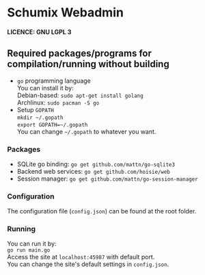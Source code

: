 # Schumix Webadmin

#### LICENCE: GNU LGPL 3

## Required packages/programs for compilation/running without building
* `go` programming language<br>
	You can install it by: <br>
	Debian-based: `sudo apt-get install golang`<br>
	Archlinux: `sudo pacman -S go`<br>
* Setup `GOPATH`<br>
	`mkdir ~/.gopath`<br>
	`export GOPATH=~/.gopath`<br>
	You can change `~/.gopath` to whatever you want.<br>

### Packages
* SQLite go binding: 	`go get github.com/mattn/go-sqlite3`
* Backend web services: `go get github.com/hoisie/web`
* Session manager: 	`go get github.com/mattn/go-session-manager`

### Configuration

The configuration file (`config.json`) can be found at the root folder.

### Running

You can run it by:<br>
`go run main.go`<br>
Access the site at `localhost:45987` with default port.<br>
You can change the site's default settings in `config.json`.
